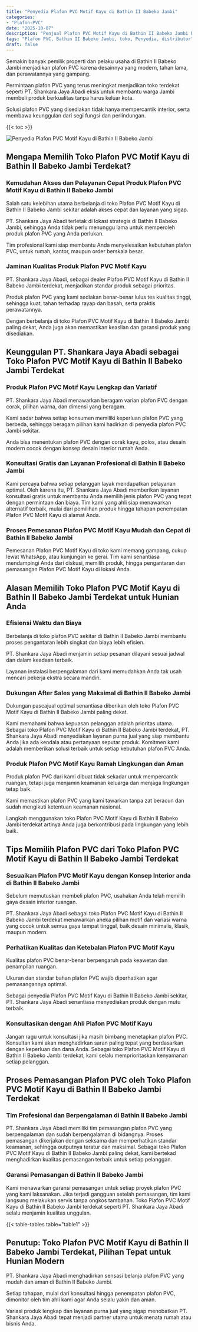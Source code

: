 ```yaml
---
title: "Penyedia Plafon PVC Motif Kayu di Bathin II Babeko Jambi"
categories: 
- "Plafon-PVC"
date: "2025-10-07"
description: "Penjual Plafon PVC Motif Kayu di Bathin II Babeko Jambi bagi hunian, office, dan toko. Material unggulan, variasi motif, warna modern, dengan layanan penempatan dikerjakan oleh tim profesional dan jaminan resmi!|Jasa penyediaan Plafon PVC Motif Kayu di Bathin II Babeko Jambi bagi keperluan rumah, office, maupun ritel, dengan plafon berkualitas dan pemasangan oleh tenaga ahli profesional serta jaminan resmi.|Pilihan Plafon PVC Motif Kayu di Bathin II Babeko Jambi yang terpercaya untuk tempat tinggal, kantor, serta ritel, bersama plafon terbaik dan instalasi dikerjakan oleh tenaga ahli ahli dan garansi resmi.|Penjualan Plafon PVC Motif Kayu di Bathin II Babeko Jambi untuk hunian, perkantoran, serta toko, beserta produk unggulan dan penempatan oleh teknisi profesional, disertai beserta garansi resmi.}"
tags: "Plafon PVC, Bathin II Babeko Jambi, toko, Penyedia, distributor"
draft: false
---
```


Semakin banyak pemilik properti dan pelaku usaha di Bathin II Babeko Jambi menjadikan plafon PVC karena desainnya yang modern, tahan lama, dan perawatannya yang gampang.

Permintaan plafon PVC yang terus meningkat menjadikan toko terdekat seperti PT. Shankara Jaya Abadi eksis untuk membantu warga Jambi membeli produk berkualitas tanpa harus keluar kota.

Solusi plafon PVC yang disediakan tidak hanya mempercantik interior, serta membawa keunggulan dari segi fungsi dan perlindungan.

{{< toc >}}

![Penyedia Plafon PVC Motif Kayu di Bathin II Babeko Jambi](/images/Plafon-PVC/Penyedia-Plafon-PVC-Motif-Kayu-di-Bathin-II-Babeko-Jambi.png)


## Mengapa Memilih Toko Plafon PVC Motif Kayu di Bathin II Babeko Jambi Terdekat?

### Kemudahan Akses dan Pelayanan Cepat Produk Plafon PVC Motif Kayu di Bathin II Babeko Jambi

Salah satu kelebihan utama berbelanja di toko Plafon PVC Motif Kayu di Bathin II Babeko Jambi sekitar adalah akses cepat dan layanan yang sigap.

PT. Shankara Jaya Abadi terletak di lokasi strategis di Bathin II Babeko Jambi, sehingga Anda tidak perlu menunggu lama untuk memperoleh produk plafon PVC yang Anda perlukan.

Tim profesional kami siap membantu Anda menyelesaikan kebutuhan plafon PVC, untuk rumah, kantor, maupun order berskala besar.

### Jaminan Kualitas Produk Plafon PVC Motif Kayu

PT. Shankara Jaya Abadi, sebagai dealer Plafon PVC Motif Kayu di Bathin II Babeko Jambi terdekat, menjadikan standar produk sebagai prioritas.

Produk plafon PVC yang kami sediakan benar-benar lulus tes kualitas tinggi, sehingga kuat, tahan terhadap rayap dan basah, serta praktis perawatannya.

Dengan berbelanja di toko Plafon PVC Motif Kayu di Bathin II Babeko Jambi paling dekat, Anda juga akan memastikan keaslian dan garansi produk yang disediakan.

## Keunggulan PT. Shankara Jaya Abadi sebagai Toko Plafon PVC Motif Kayu di Bathin II Babeko Jambi Terdekat

### Produk Plafon PVC Motif Kayu Lengkap dan Variatif

PT. Shankara Jaya Abadi menawarkan beragam varian plafon PVC dengan corak, pilihan warna, dan dimensi yang beragam.

Kami sadar bahwa setiap konsumen memiliki keperluan plafon PVC yang berbeda, sehingga beragam pilihan kami hadirkan di penyedia plafon PVC Jambi sekitar.

Anda bisa menentukan plafon PVC dengan corak kayu, polos, atau desain modern cocok dengan konsep desain interior rumah Anda.

### Konsultasi Gratis dan Layanan Profesional di Bathin II Babeko Jambi

Kami percaya bahwa setiap pelanggan layak mendapatkan pelayanan optimal. Oleh karena itu, PT. Shankara Jaya Abadi memberikan layanan konsultasi gratis untuk membantu Anda memilih jenis plafon PVC yang tepat dengan permintaan dan biaya. Tim kami yang ahli siap menawarkan alternatif terbaik, mulai dari pemilihan produk hingga tahapan penempatan Plafon PVC Motif Kayu di alamat Anda.

### Proses Pemesanan Plafon PVC Motif Kayu Mudah dan Cepat di Bathin II Babeko Jambi

Pemesanan Plafon PVC Motif Kayu di toko kami memang gampang, cukup lewat WhatsApp, atau kunjungan ke gerai. Tim kami senantiasa mendampingi Anda dari diskusi, memilih produk, hingga pengantaran dan pemasangan Plafon PVC Motif Kayu di lokasi Anda.

## Alasan Memilih Toko Plafon PVC Motif Kayu di Bathin II Babeko Jambi Terdekat untuk Hunian Anda

### Efisiensi Waktu dan Biaya

Berbelanja di toko plafon PVC sekitar di Bathin II Babeko Jambi membantu proses pengantaran lebih singkat dan biaya lebih efisien.

PT. Shankara Jaya Abadi menjamin setiap pesanan dilayani sesuai jadwal dan dalam keadaan terbaik.

Layanan instalasi berpengalaman dari kami memudahkan Anda tak usah mencari pekerja ekstra secara mandiri.

### Dukungan After Sales yang Maksimal di Bathin II Babeko Jambi

Dukungan pascajual optimal senantiasa diberikan oleh toko Plafon PVC Motif Kayu di Bathin II Babeko Jambi paling dekat.

Kami memahami bahwa kepuasan pelanggan adalah prioritas utama. Sebagai toko Plafon PVC Motif Kayu di Bathin II Babeko Jambi terdekat, PT. Shankara Jaya Abadi menyediakan layanan purna jual yang siap membantu Anda jika ada kendala atau pertanyaan seputar produk. Komitmen kami adalah memberikan solusi terbaik untuk setiap kebutuhan plafon PVC Anda.

### Produk Plafon PVC Motif Kayu Ramah Lingkungan dan Aman

Produk plafon PVC dari kami dibuat tidak sekadar untuk mempercantik ruangan, tetapi juga menjamin keamanan keluarga dan menjaga lingkungan tetap baik.

Kami memastikan plafon PVC yang kami tawarkan tanpa zat beracun dan sudah mengikuti ketentuan keamanan nasional.

Langkah menggunakan toko Plafon PVC Motif Kayu di Bathin II Babeko Jambi terdekat artinya Anda juga berkontribusi pada lingkungan yang lebih baik.

## Tips Memilih Plafon PVC dari Toko Plafon PVC Motif Kayu di Bathin II Babeko Jambi Terdekat

### Sesuaikan Plafon PVC Motif Kayu dengan Konsep Interior anda di Bathin II Babeko Jambi

Sebelum memutuskan membeli plafon PVC, usahakan Anda telah memilih gaya desain interior ruangan.

PT. Shankara Jaya Abadi sebagai toko Plafon PVC Motif Kayu di Bathin II Babeko Jambi terdekat menawarkan aneka pilihan motif dan variasi warna yang cocok untuk semua gaya tempat tinggal, baik desain minimalis, klasik, maupun modern.

### Perhatikan Kualitas dan Ketebalan Plafon PVC Motif Kayu

Kualitas plafon PVC benar-benar berpengaruh pada keawetan dan penampilan ruangan.

Ukuran dan standar bahan plafon PVC wajib diperhatikan agar pemasangannya optimal.

Sebagai penyedia Plafon PVC Motif Kayu di Bathin II Babeko Jambi sekitar, PT. Shankara Jaya Abadi senantiasa menyediakan produk dengan mutu terbaik.

### Konsultasikan dengan Ahli Plafon PVC Motif Kayu

Jangan ragu untuk konsultasi jika masih bimbang menetapkan plafon PVC. Konsultan kami akan menghadirkan saran paling tepat yang berdasarkan dengan keperluan dan dana Anda. Sebagai toko Plafon PVC Motif Kayu di Bathin II Babeko Jambi terdekat, kami selalu memprioritaskan kenyamanan setiap pelanggan.

## Proses Pemasangan Plafon PVC oleh Toko Plafon PVC Motif Kayu di Bathin II Babeko Jambi Terdekat

### Tim Profesional dan Berpengalaman di Bathin II Babeko Jambi

PT. Shankara Jaya Abadi memiliki tim pemasangan plafon PVC yang berpengalaman dan sudah berpengalaman di bidangnya. Proses pemasangan dikerjakan dengan seksama dan memperhatikan standar keamanan, sehingga outputnya teratur dan maksimal. Sebagai toko Plafon PVC Motif Kayu di Bathin II Babeko Jambi paling dekat, kami bertekad menghadirkan kualitas pemasangan terbaik untuk setiap pelanggan.

### Garansi Pemasangan di Bathin II Babeko Jambi

Kami menawarkan garansi pemasangan untuk setiap proyek plafon PVC yang kami laksanakan. Jika terjadi gangguan setelah pemasangan, tim kami langsung melakukan servis tanpa ongkos tambahan. Toko Plafon PVC Motif Kayu di Bathin II Babeko Jambi terdekat seperti PT. Shankara Jaya Abadi selalu menjamin kualitas unggulan.

{{< table-tables table="table1" >}}

## Penutup: Toko Plafon PVC Motif Kayu di Bathin II Babeko Jambi Terdekat, Pilihan Tepat untuk Hunian Modern

PT. Shankara Jaya Abadi menghadirkan sensasi belanja plafon PVC yang mudah dan aman di Bathin II Babeko Jambi.

Setiap tahapan, mulai dari konsultasi hingga penempatan plafon PVC, dimonitor oleh tim ahli kami agar Anda selalu yakin dan aman.

Variasi produk lengkap dan layanan purna jual yang sigap menobatkan PT. Shankara Jaya Abadi tepat menjadi partner utama untuk menata rumah atau bisnis Anda.